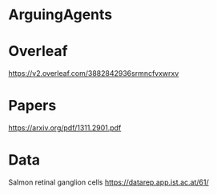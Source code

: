 # ArguingAgents

# Overleaf
https://v2.overleaf.com/3882842936srmncfvxwrxv

# Papers
https://arxiv.org/pdf/1311.2901.pdf

# Data

Salmon retinal ganglion cells
https://datarep.app.ist.ac.at/61/

